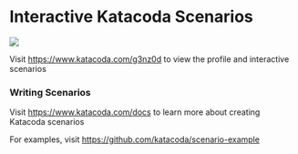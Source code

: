 # Interactive Katacoda Scenarios

[![](http://shields.katacoda.com/katacoda/g3nz0d/count.svg)](https://www.katacoda.com/g3nz0d "Get your profile on Katacoda.com")

Visit https://www.katacoda.com/g3nz0d to view the profile and interactive scenarios

### Writing Scenarios
Visit https://www.katacoda.com/docs to learn more about creating Katacoda scenarios

For examples, visit https://github.com/katacoda/scenario-example
